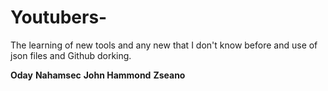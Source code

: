 # Youtubers-

The learning of new tools and any new that I don't know before and use of json files and Github dorking.

**Oday**
**Nahamsec** 
**John Hammond** 
**Zseano**
